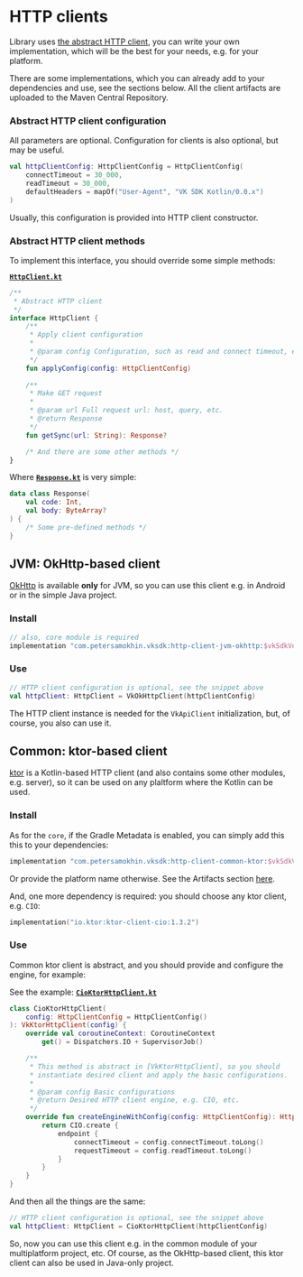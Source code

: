# HTTP clients

Library uses [the abstract HTTP client](https://vksdk.github.io/vk-sdk-kotlin/0.0.x/core/com.petersamokhin.vksdk.core.http/-http-client/), you can write your own implementation, which will be the best for your needs, e.g. for your platform.

There are some implementations, which you can already add to your dependencies and use, see the sections below.
All the client artifacts are uploaded to the Maven Central Repository.

### Abstract HTTP client configuration
All parameters are optional.
Configuration for clients is also optional, but may be useful.
```kotlin
val httpClientConfig: HttpClientConfig = HttpClientConfig(
    connectTimeout = 30_000,
    readTimeout = 30_000,
    defaultHeaders = mapOf("User-Agent", "VK SDK Kotlin/0.0.x")
)
```
Usually, this configuration is provided into HTTP client constructor.

### Abstract HTTP client methods
To implement this interface, you should override some simple methods:

[**`HttpClient.kt`**](https://github.com/vksdk/vk-sdk-kotlin/blob/master/core/src/commonMain/kotlin/com/petersamokhin/vksdk/core/http/HttpClient.kt)
```kotlin
/**
 * Abstract HTTP client
 */
interface HttpClient {    
    /**
     * Apply client configuration
     *
     * @param config Configuration, such as read and connect timeout, etc
     */
    fun applyConfig(config: HttpClientConfig)
    
    /**
     * Make GET request
     *
     * @param url Full request url: host, query, etc.
     * @return Response
     */
    fun getSync(url: String): Response?

    /* And there are some other methods */
}
```

Where [**`Response.kt`**](https://github.com/vksdk/vk-sdk-kotlin/blob/master/core/src/commonMain/kotlin/com/petersamokhin/vksdk/core/http/Response.kt) is very simple:
```kotlin
data class Response(
    val code: Int,
    val body: ByteArray?
) {
    /* Some pre-defined methods */
}
```

## JVM: OkHttp-based client
[OkHttp](https://github.com/square/okhttp) is available **only** for JVM, so you can use this client e.g. in Android or in the simple Java project.

### Install

```groovy
// also, core module is required
implementation "com.petersamokhin.vksdk:http-client-jvm-okhttp:$vkSdkVersion"
```

### Use
```kotlin
// HTTP client configuration is optional, see the snippet above
val httpClient: HttpClient = VkOkHttpClient(httpClientConfig)
```

The HTTP client instance is needed for the `VkApiClient` initialization, but, of course, you also can use it.

## Common: ktor-based client
[ktor](https://github.com/ktorio/ktor) is a Kotlin-based HTTP client (and also contains some other modules, e.g. server), so it can be used on any plaltform where the Kotlin can be used.

### Install

As for the `core`, if the Gradle Metadata is enabled, you can simply add this this to your dependencies:
```kotlin
implementation "com.petersamokhin.vksdk:http-client-common-ktor:$vkSdkVersion"
```

Or provide the platform name otherwise. See the Artifacts section [here](https://vksdk.github.io/vk-sdk-kotlin/usage/).

And, one more dependency is required: you should choose any ktor client, e.g. `CIO`:
```kotlin
implementation("io.ktor:ktor-client-cio:1.3.2")
```

### Use
Common ktor client is abstract, and you should provide and configure the engine, for example:

See the example: [**`CioKtorHttpClient.kt`**](https://github.com/vksdk/vk-sdk-kotlin/blob/master/examples/jvm-kotlin-example/example/src/main/kotlin/com/example/vkbot/CioKtorHttpClient.kt)
```kotlin
class CioKtorHttpClient(
    config: HttpClientConfig = HttpClientConfig()
): VkKtorHttpClient(config) {
    override val coroutineContext: CoroutineContext
        get() = Dispatchers.IO + SupervisorJob()

    /**
     * This method is abstract in [VkKtorHttpClient], so you should
     * instantiate desired client and apply the basic configurations.
     *
     * @param config Basic configurations
     * @return Desired HTTP client engine, e.g. CIO, etc.
     */
    override fun createEngineWithConfig(config: HttpClientConfig): HttpClientEngine {
        return CIO.create {
            endpoint {
                connectTimeout = config.connectTimeout.toLong()
                requestTimeout = config.readTimeout.toLong()
            }
        }
    }
}
```

And then all the things are the same:
```kotlin
// HTTP client configuration is optional, see the snippet above
val httpClient: HttpClient = CioKtorHttpClient(httpClientConfig)
```

So, now you can use this client e.g. in the common module of your multiplatform project, etc.
Of course, as the OkHttp-based client, this ktor client can also be used in Java-only project. 